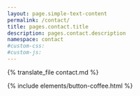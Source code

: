```yaml
---
layout: page.simple-text-content
permalink: /contact/
title: pages.contact.title
description: pages.contact.description
namespace: contact
#custom-css:
#custom-js:
---
```


{% translate_file contact.md %}

{% include elements/button-coffee.html %}